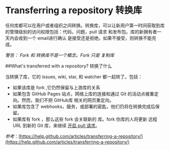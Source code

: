 Transferring a repository 转换库
===========
 
任何库都可以在用户或者组织之间转换。转换库，可以让新用户第一时间获取到库的管理级别的访问权限包括：代码，问题，pull 请求 和发布包。库的新拥有者一天内会收到一个 email进行确认 是接受还是拒绝。如果不接受，则转换不能完成。

*警告： Fork 和 转换库不是一个概念。Fork 只是 复制库*

##What's transferred with a repository? 转换了什么

当转换了库，它的 issues, wiki, star, 和 watcher 都一起转了。包括：

* 如果该库是 fork ,它仍然保留与上游库的关系
* 如果包含 GitHub Pages 站点，网络上库的连接和通过 Git 的活动点被重定向。然而，我们不把 GitHub库 相关的网页重定向。
* 如果库包含了 webhooks，服务，或部署的密匙，他们仍将在转换完成后保留。
* 如果库有 fork ，那么这些 fork 会关联新的 库。fork 你库的人将更新 远程 URL 到新的 Git 库，来继续 [开启 pull  请求]()。

*参考*：[https://help.github.com/articles/transferring-a-repository/](https://help.github.com/articles/transferring-a-repository/)

